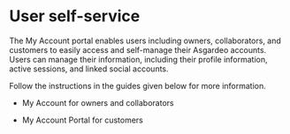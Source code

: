 # User self-service

The My Account portal enables users including owners, collaborators, and customers to easily access and self-manage their Asgardeo accounts. Users can manage their information, including their profile information, active sessions, and linked social accounts. 

Follow the instructions in the guides given below for more information. 

- <a :href="$withBase('/guides/users/self-service/owners/')">My Account for owners and collaborators</a>

- <a :href="$withBase('/guides/users/self-service/customer/')">My Account Portal for customers</a>